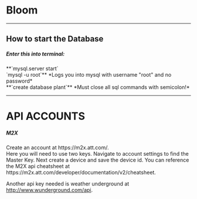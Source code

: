 <h1> Bloom </h1>

---
How to start the Database
---

<h5>Enter this into terminal:</h5>
**`mysql.server start`<br>
`mysql -u root`** *Logs you into mysql with username "root" and no password* <br>
**`create database plant`** *Must close all sql commands with semicolon!*

---
<h1> API ACCOUNTS </h1>
<h5>M2X</h5>
Create an account at https://m2x.att.com/. <br>
Here you will need to use two keys. Navigate to account settings to find the Master Key. Next create a device and save the device id. You can reference the M2X api cheatsheet at https://m2x.att.com/developer/documentation/v2/cheatsheet.

Another api key needed is weather underground at http://www.wunderground.com/api. <br>
